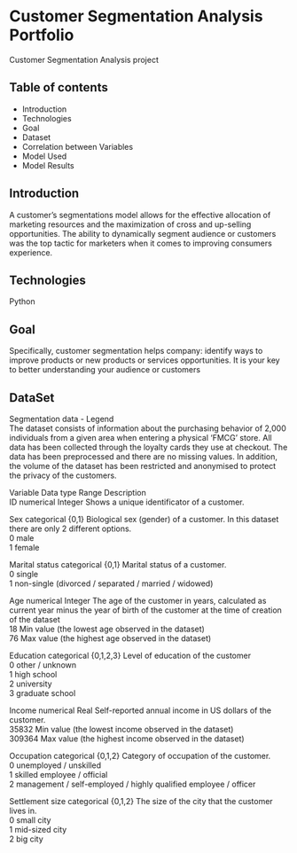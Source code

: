 # Customer Segmentation Analysis Portfolio
Customer Segmentation Analysis project

## Table of contents
* Introduction
* Technologies
* Goal
* Dataset
* Correlation between Variables
* Model Used
* Model Results

## Introduction
A customer’s segmentations model allows for the effective allocation of marketing resources and the maximization of cross and up-selling opportunities. The ability to dynamically segment audience or customers was the top tactic for marketers when it comes to improving consumers experience.

## Technologies
Python

## Goal
Specifically, customer segmentation helps company: identify ways to improve products or new products or services opportunities. It is your key to better understanding your audience or customers

## DataSet
Segmentation data - Legend										
The dataset consists of information about the purchasing behavior of 2,000 individuals from a given area when entering a physical ‘FMCG’ store. All data has been collected through the loyalty cards they use at checkout. The data has been preprocessed and there are no missing values. In addition, the volume of the dataset has been restricted and anonymised to protect the privacy of the customers. 										
										
Variable	Data type	Range	Description							
ID	numerical	Integer	Shows a unique identificator of a customer.							
										
Sex	categorical	{0,1}	Biological sex (gender) of a customer. In this dataset there are only 2 different options.							
		0	male							
		1	female							
										
Marital status	categorical	{0,1}	Marital status of a customer.							
		0	single							
		1	non-single (divorced / separated / married / widowed)							
										
Age	numerical	Integer	The age of the customer in years, calculated as current year minus the year of birth of the customer at the time of creation of the dataset							
		18	Min value (the lowest age observed in the dataset)							
		76	Max value (the highest age observed in the dataset)							
										
Education	categorical	{0,1,2,3}	Level of education of the customer							
		0	other / unknown							
		1	high school							
		2	university							
		3	graduate school							
										
Income	numerical	Real	Self-reported annual income in US dollars of the customer.							
		35832	Min value (the lowest income observed in the dataset)							
		309364	Max value (the highest income observed in the dataset)							
										
Occupation	categorical	{0,1,2}	Category of occupation of the customer.							
		0	unemployed / unskilled							
		1	skilled employee / official							
		2	management / self-employed / highly qualified employee / officer							
										
Settlement size	categorical	{0,1,2}	The size of the city that the customer lives in.							
		0	small city							
		1	mid-sized city							
		2	big city							

